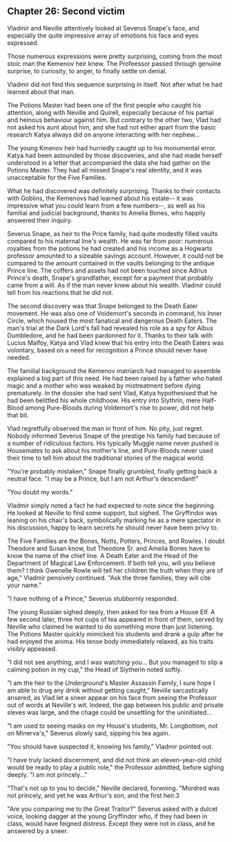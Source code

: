 ## Chapter 26: Second victim

Vladmir and Neville attentively looked at Severus Snape's face, and especially the quite impressive array of emotions his face and eyes expressed.

Those numerous expressions were pretty surprising, coming from the most stoic man the Kemenov heir knew.
The Profeessor passed through genuine surprise, to curiosity, to anger, to finally settle on denial.

Vladmir did not find this sequence surprising in itself.
Not after what he had learned about that man.

The Potions Master had been one of the first people who caught his attention, along with Neville and Quirell, especially because of his partial and heinous behaviour against him.
But contrary to the other two, Vlad had not asked his aunt about him, and she had not either apart from the basic research Katya always did on anyone interacting with her nephew...

The young Kmenov heir had hurriedly caught up to his monumental error.
Katya had been astounded by those discoveries, and she had made herself understood in a letter that accompanied the data she had gather on the Potions Master.
They had all missed Snape's real identity, and it was unacceptable for the Five Families.

What he had discovered was definitely surprising.
Thanks to their contacts with Goblins, the Kemenovs had learned about his estate-- it was impressive what you could learn from a few numbers--, as well as his familial and judicial background, thanks to Amelia Bones, who happily answered their inquiry.

Severus Snape, as heir to the Price family, had quite modestly filled vaults compared to his maternal line's wealth.
He was far from poor: numerous royalties from the potions he had created and his income as a Hogwarts professor amounted to a sizeable savings account.
However, it could not be compared to the amount contained in the vaults belonging to the antique Prince line.
The coffers and assets had not been touched since Adrius Prince's death, Snape's grandfather, except for a payment that probably came from a will.
As if the man never knew about his wealth.
Vladmir could tell from his reactions that he did not.

The second discovery was that Snape belonged to the Death Eater movement.
He was also one of Voldemort's seconds in command, his Inner Circle, which housed the most fanatical and dangerous Death Eaters.
The man's trial at the Dark Lord's fall had revealed his role as a spy for Albus Dumbledore, and he had been pardonned for it.
Thanks to their talk with Lucius Malfoy, Katya and Vlad knew that his entry into the Death Eaters was volontary, based on a need for recognition a Prince should never have needed.

The familial background the Kemenov matriarch had managed to assemble explained a big part of this need.
He had been raised by a father who hated magic and a mother who was weaked by mistreatment before dying prematurely.
In the dossier she had sent Vlad, Katya hypothesised that he had been belittled his whole childhoow.
His entry into Slythrin, mere Half-Blood among Pure-Bloods during Voldemort's rise to power, did not help that bit.

Vlad regretfully observed the man in front of him.
No pity, just regret.
Nobody informed Severus Snape of the prestige his family had because of a number of ridiculous factors.
His typically Muggle name never pushed is Housemates to ask about his mother's line, and Pure-Bloods never used their time to tell him about the traditional stories of the magical world.

"You're probably mistaken," Snape finally grumbled, finally getting back a neutral face.
"I may be a Prince, but I am not Arthur's descendant!"

"You doubt my words."

Vladmir simply noted a fact he had expected to note since the beginning.
He looked at Neville to find some support, but sighed.
The Gryffindor was leaning on his chair's back, symbolically marking he as a mere spectator in his discussion, happy to learn secrets he should never have been privy to.

The Five Families are the Bones, Notts, Potters, Princes, and Rowles.
I doubt Theodore and Susan know, but Theodore Sr. and Amelia Bones have to know the name of the chief line.
A Death Eater and the Head of the Department of Magical Law Enforcement.
If both tell you, will you believe them?
I think Gwenelle Rowle will tell her children the truth when they are of age," Vladmir pensively continued.
"Ask the three families, they will cite your name."

"I have nothing of a Prince," Severus stubbornly responded.

The young Russian sighed deeply, then asked for tea from a House Elf.
A few second later, three hot cups of tea appeared in front of them, served by Neville who claimed he wanted to do something more than just listening.
The Potions Master quickly mimicked his students and drank a gulp after he had enjoyed the aroma.
His tense body immediately relaxed, as his traits visibly appeased.

"I did not see anything, and I was watching you...
But you managed to slip a calming potion in my cup," the Head of Slytherin noted softly.

"I am the heir to the _Underground_'s Master Assassin Family, I sure hope I am able to drug any drink without getting caught," Neville sarcastically ansered, as Vlad let a sneer appear on his face from seeing the Professor out of words at Neville's wit.
Indeed, the gap between his public and private sleves was large, and the chage could be unsettling for the uninitiated...

"I am used to seeing masks on my House's students, Mr. Longbottom, not on Minerva's," Severus slowly said, sipping his tea again.

"You should have suspected it, knowing his family," Vladmir pointed out.

"I have truly lacked discernment, and did not think an eleven-year-old child would be ready to play a public role," the Professor admitted, before sighing deeply.
"I am not princely..."

"That's not up to you to decide," Neville declared, forwning.
"Mordred was not princely, and yet he was Arthur's son, and the first heir.3

"Are you comparing me to the Great Traitor?" Severus asked with a dulcet voice, looking dagger at the young Gryffindor who, if they had been in class, would have feigned distress.
Except they were not in class, and he answered by a sneer.
